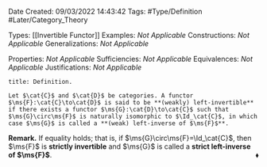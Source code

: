 <div class="topSpace"></div>

Date Created: 09/03/2022 14:43:42
Tags: #Type/Definition #Later/Category_Theory

Types: [[Invertible Functor]]
Examples: _Not Applicable_
Constructions: _Not Applicable_
Generalizations: _Not Applicable_

Properties: _Not Applicable_
Sufficiencies: _Not Applicable_
Equivalences: _Not Applicable_
Justifications: _Not Applicable_

``` ad-Definition
title: Definition.

Let $\cat{C}$ and $\cat{D}$ be categories. A functor $\ms{F}:\cat{C}\to\cat{D}$ is said to be **(weakly) left-invertible** if there exists a functor $\ms{G}:\cat{D}\to\cat{C}$ such that $\ms{G}\circ\ms{F}$ is naturally isomorphic to $\Id_\cat{C}$, in which case $\ms{G}$ is called a **(weak) left-inverse of $\ms{F}$**.

```

**Remark.** If equality holds; that is, if $\ms{G}\circ\ms{F}=\Id_\cat{C}$, then $\ms{F}$ is **strictly invertible** and $\ms{G}$ is called a **strict left-inverse of $\ms{F}$**.<span style="float:right;">$\blacklozenge$</span>
